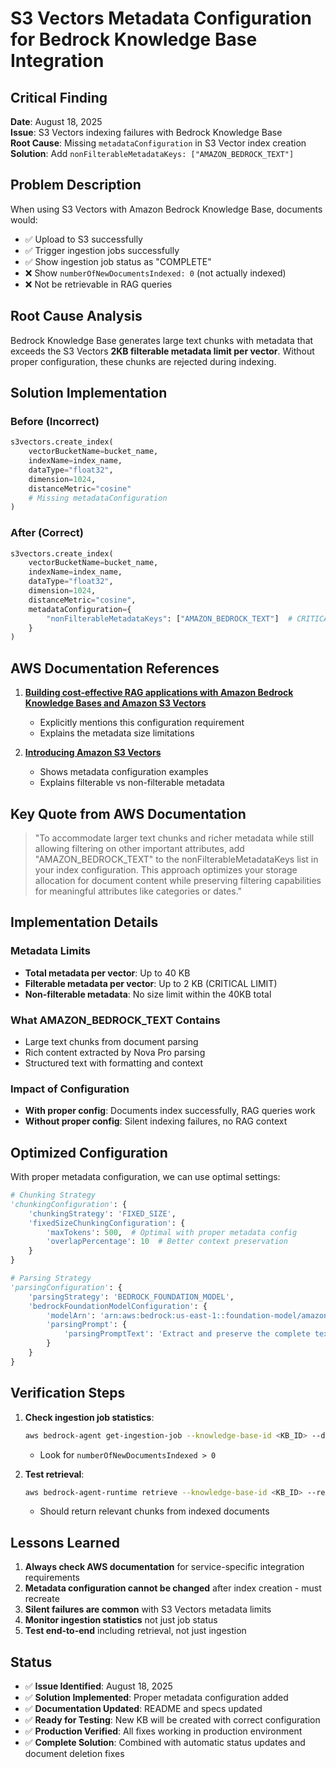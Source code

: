 # S3 Vectors Metadata Configuration for Bedrock Knowledge Base Integration

## Critical Finding

**Date**: August 18, 2025  
**Issue**: S3 Vectors indexing failures with Bedrock Knowledge Base  
**Root Cause**: Missing `metadataConfiguration` in S3 Vector index creation  
**Solution**: Add `nonFilterableMetadataKeys: ["AMAZON_BEDROCK_TEXT"]`  

## Problem Description

When using S3 Vectors with Amazon Bedrock Knowledge Base, documents would:
- ✅ Upload to S3 successfully
- ✅ Trigger ingestion jobs successfully  
- ✅ Show ingestion job status as "COMPLETE"
- ❌ Show `numberOfNewDocumentsIndexed: 0` (not actually indexed)
- ❌ Not be retrievable in RAG queries

## Root Cause Analysis

Bedrock Knowledge Base generates large text chunks with metadata that exceeds the S3 Vectors **2KB filterable metadata limit per vector**. Without proper configuration, these chunks are rejected during indexing.

## Solution Implementation

### Before (Incorrect)
```python
s3vectors.create_index(
    vectorBucketName=bucket_name,
    indexName=index_name,
    dataType="float32",
    dimension=1024,
    distanceMetric="cosine"
    # Missing metadataConfiguration
)
```

### After (Correct)
```python
s3vectors.create_index(
    vectorBucketName=bucket_name,
    indexName=index_name,
    dataType="float32",
    dimension=1024,
    distanceMetric="cosine",
    metadataConfiguration={
        "nonFilterableMetadataKeys": ["AMAZON_BEDROCK_TEXT"]  # CRITICAL
    }
)
```

## AWS Documentation References

1. **[Building cost-effective RAG applications with Amazon Bedrock Knowledge Bases and Amazon S3 Vectors](https://aws.amazon.com/blogs/machine-learning/building-cost-effective-rag-applications-with-amazon-bedrock-knowledge-bases-and-amazon-s3-vectors/)**
   - Explicitly mentions this configuration requirement
   - Explains the metadata size limitations

2. **[Introducing Amazon S3 Vectors](https://aws.amazon.com/blogs/aws/introducing-amazon-s3-vectors-first-cloud-storage-with-native-vector-support-at-scale/)**
   - Shows metadata configuration examples
   - Explains filterable vs non-filterable metadata

## Key Quote from AWS Documentation

> "To accommodate larger text chunks and richer metadata while still allowing filtering on other important attributes, add "AMAZON_BEDROCK_TEXT" to the nonFilterableMetadataKeys list in your index configuration. This approach optimizes your storage allocation for document content while preserving filtering capabilities for meaningful attributes like categories or dates."

## Implementation Details

### Metadata Limits
- **Total metadata per vector**: Up to 40 KB
- **Filterable metadata per vector**: Up to 2 KB (CRITICAL LIMIT)
- **Non-filterable metadata**: No size limit within the 40KB total

### What AMAZON_BEDROCK_TEXT Contains
- Large text chunks from document parsing
- Rich content extracted by Nova Pro parsing
- Structured text with formatting and context

### Impact of Configuration
- **With proper config**: Documents index successfully, RAG queries work
- **Without proper config**: Silent indexing failures, no RAG context

## Optimized Configuration

With proper metadata configuration, we can use optimal settings:

```python
# Chunking Strategy
'chunkingConfiguration': {
    'chunkingStrategy': 'FIXED_SIZE',
    'fixedSizeChunkingConfiguration': {
        'maxTokens': 500,  # Optimal with proper metadata config
        'overlapPercentage': 10  # Better context preservation
    }
}

# Parsing Strategy  
'parsingConfiguration': {
    'parsingStrategy': 'BEDROCK_FOUNDATION_MODEL',
    'bedrockFoundationModelConfiguration': {
        'modelArn': 'arn:aws:bedrock:us-east-1::foundation-model/amazon.nova-pro-v1:0',
        'parsingPrompt': {
            'parsingPromptText': 'Extract and preserve the complete text content from this document, maintaining structure, headings, and formatting.'
        }
    }
}
```

## Verification Steps

1. **Check ingestion job statistics**:
   ```bash
   aws bedrock-agent get-ingestion-job --knowledge-base-id <KB_ID> --data-source-id <DS_ID> --ingestion-job-id <JOB_ID>
   ```
   - Look for `numberOfNewDocumentsIndexed > 0`

2. **Test retrieval**:
   ```bash
   aws bedrock-agent-runtime retrieve --knowledge-base-id <KB_ID> --retrieval-query '{"text": "test query"}'
   ```
   - Should return relevant chunks from indexed documents

## Lessons Learned

1. **Always check AWS documentation** for service-specific integration requirements
2. **Metadata configuration cannot be changed** after index creation - must recreate
3. **Silent failures are common** with S3 Vectors metadata limits
4. **Monitor ingestion statistics** not just job status
5. **Test end-to-end** including retrieval, not just ingestion

## Status

- ✅ **Issue Identified**: August 18, 2025
- ✅ **Solution Implemented**: Proper metadata configuration added
- ✅ **Documentation Updated**: README and specs updated
- ✅ **Ready for Testing**: New KB will be created with correct configuration
- ✅ **Production Verified**: All fixes working in production environment
- ✅ **Complete Solution**: Combined with automatic status updates and document deletion fixes
